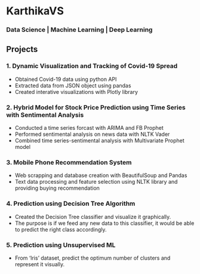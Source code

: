 
# KarthikaVS
### Data Science | Machine Learning | Deep Learning
## Projects
### 1. Dynamic Visualization and Tracking of Covid-19 Spread 
 *  Obtained Covid-19 data using python API
 *  Extracted data from JSON object using pandas
 *  Created interative visualizations with Plotly library
### 2. Hybrid Model for Stock Price Prediction using Time Series with Sentimental Analysis
 *  Conducted a time series forcast with ARIMA and FB Prophet
 *  Performed sentimental analysis on news data with NLTK Vader
 *  Combined time series-sentimental analysis with Multivariate Prophet model
### 3. Mobile Phone Recommendation System
 *  Web scrapping and database creation with BeautifulSoup and Pandas
 *  Text data processing and feature selection using NLTK library and providing
    buying recommendation
### 4. Prediction using Decision Tree Algorithm 
 *  Created the Decision Tree classifier and visualize it graphically.
 *  The purpose is if we feed any new data to this classifier, it would be able to
    predict the right class accordingly.
### 5. Prediction using Unsupervised ML 
 *  From ‘Iris’ dataset, predict the optimum number of clusters
    and represent it visually.

